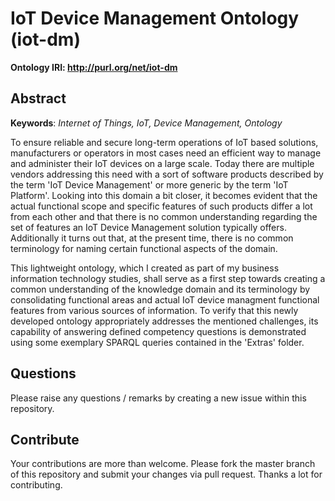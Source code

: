 # IoT Device Management Ontology (iot-dm)

**Ontology IRI: http://purl.org/net/iot-dm**

## Abstract

**Keywords**: *Internet of Things, IoT, Device Management, Ontology*

To ensure reliable and secure long-term operations of IoT based solutions, manufacturers or operators in most cases need an efficient way to manage and administer their IoT devices on a large scale. Today there are multiple vendors addressing this need with a sort of software products described by the term 'IoT Device Management' or more generic by the term 'IoT Platform'. Looking into this domain a bit closer, it becomes evident that the actual functional scope and specific features of such products differ a lot from each other and that there is no common understanding regarding the set of features an IoT Device Management solution typically offers. Additionally it turns out that, at the present time, there is no common terminology for naming certain functional aspects of the domain.

This lightweight ontology, which I created as part of my business information technology studies, shall serve as a first step towards creating a common understanding of the knowledge domain and its terminology by consolidating functional areas and actual IoT device managment functional features from various sources of information. To verify that this newly developed ontology appropriately addresses the mentioned challenges, its capability of answering defined competency questions is demonstrated using some exemplary SPARQL queries contained in the 'Extras' folder.

## Questions
Please raise any questions / remarks by creating a new issue within this repository.

## Contribute
Your contributions are more than welcome. Please fork the master branch of this repository and submit your changes via pull request. Thanks a lot for contributing.